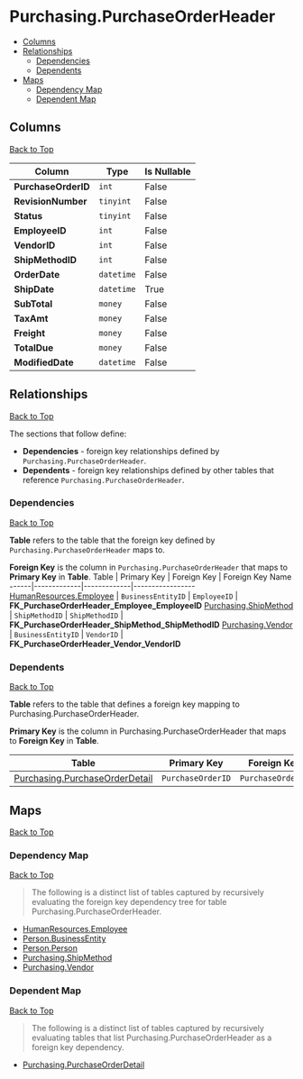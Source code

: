# Purchasing.PurchaseOrderHeader

* [Columns](#columns)
* [Relationships](#relationships)
    * [Dependencies](#dependencies)
    * [Dependents](#dependents)
* [Maps](#maps)
    * [Dependency Map](#dependency-map)
    * [Dependent Map](#dependent-map)

## Columns
[Back to Top](#purchasingpurchaseorderheader)

Column | Type | Is Nullable
-------|------|------------
**PurchaseOrderID** | `int` | False
**RevisionNumber** | `tinyint` | False
**Status** | `tinyint` | False
**EmployeeID** | `int` | False
**VendorID** | `int` | False
**ShipMethodID** | `int` | False
**OrderDate** | `datetime` | False
**ShipDate** | `datetime` | True
**SubTotal** | `money` | False
**TaxAmt** | `money` | False
**Freight** | `money` | False
**TotalDue** | `money` | False
**ModifiedDate** | `datetime` | False

## Relationships
[Back to Top](#purchasingpurchaseorderheader)


The sections that follow define:
* **Dependencies** - foreign key relationships defined by `Purchasing.PurchaseOrderHeader`.
* **Dependents** - foreign key relationships defined by other tables that reference `Purchasing.PurchaseOrderHeader`.

### Dependencies
[Back to Top](#purchasingpurchaseorderheader)


**Table** refers to the table that the foreign key defined by `Purchasing.PurchaseOrderHeader` maps to.

**Foreign Key** is the column in `Purchasing.PurchaseOrderHeader` that maps to **Primary Key** in **Table**.
Table | Primary Key | Foreign Key | Foreign Key Name
------|-------------|-------------|-----------------
[HumanResources.Employee](../HumanResources/Employee.md) | `BusinessEntityID` | `EmployeeID` | **FK_PurchaseOrderHeader_Employee_EmployeeID**
[Purchasing.ShipMethod](./ShipMethod.md) | `ShipMethodID` | `ShipMethodID` | **FK_PurchaseOrderHeader_ShipMethod_ShipMethodID**
[Purchasing.Vendor](./Vendor.md) | `BusinessEntityID` | `VendorID` | **FK_PurchaseOrderHeader_Vendor_VendorID**

### Dependents
[Back to Top](#purchasingpurchaseorderheader)

**Table** refers to the table that defines a foreign key mapping to Purchasing.PurchaseOrderHeader.

**Primary Key** is the column in Purchasing.PurchaseOrderHeader that maps to **Foreign Key** in **Table**.

Table | Primary Key | Foreign Key | Foreign Key Name
------|-------------|-------------|-----------------
[Purchasing.PurchaseOrderDetail](./PurchaseOrderDetail.md) | `PurchaseOrderID` | `PurchaseOrderID` | **FK_PurchaseOrderDetail_PurchaseOrderHeader_PurchaseOrderID**

## Maps
[Back to Top](#purchasingpurchaseorderheader)

### Dependency Map
[Back to Top](#purchasingpurchaseorderheader)

> The following is a distinct list of tables captured by recursively evaluating the foreign key dependency tree for table Purchasing.PurchaseOrderHeader.

* [HumanResources.Employee](../HumanResources/Employee.md)
* [Person.BusinessEntity](../Person/BusinessEntity.md)
* [Person.Person](../Person/Person.md)
* [Purchasing.ShipMethod](./ShipMethod.md)
* [Purchasing.Vendor](./Vendor.md)

### Dependent Map
[Back to Top](#purchasingpurchaseorderheader)

> The following is a distinct list of tables captured by recursively evaluating tables that list Purchasing.PurchaseOrderHeader as a foreign key dependency.

* [Purchasing.PurchaseOrderDetail](./PurchaseOrderDetail.md)

